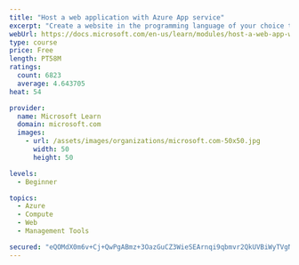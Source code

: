 ```yaml
---
title: "Host a web application with Azure App service"
excerpt: "Create a website in the programming language of your choice through the hosted web app platform in Azure App Service."
webUrl: https://docs.microsoft.com/en-us/learn/modules/host-a-web-app-with-azure-app-service/
type: course
price: Free
length: PT58M
ratings:
  count: 6823
  average: 4.643705
heat: 54

provider:
  name: Microsoft Learn
  domain: microsoft.com
  images:
    - url: /assets/images/organizations/microsoft.com-50x50.jpg
      width: 50
      height: 50

levels:
  - Beginner

topics:
  - Azure
  - Compute
  - Web
  - Management Tools

secured: "eQOMdX0m6v+Cj+QwPgABmz+3OazGuCZ3WieSEArnqi9qbmvr2QkUVBiWyTVgNDSu9+kBM827PZJnasLTCj8iNlBsQl33bGo5fMg0Rm7xKj05f24ZeGWnWbgvuuG3ooyRIFCmQDqyOF+Zh+Ecm2aDQA2oLuptmuysDfmRCOfA70CetvDrcH1wn4+zUbOr8hNxWxLBlraTP9lSOUEwWf1FKhRfIuQVlw2SWqM2RRKBm2SfBeua1nY52eOKlyYyG52BNeqV5sQxv+QSEvOgoAy8ZUEqxfv+mxI5/S2xmivG3l785FQugNm8cbIE4o64VN1rj/oSd/pX0mUNce+vygyPTWTqtOgrwYLU0hW71C3aY+t8Ox8pXjK3TJgfbHSFd+gGns95aZoI3WqcWqL1WdHo7loVH/7UpMyGme/VYsWyr0E=;K+YoxriZJ6yGMPdLk1p4rw=="
---
```


